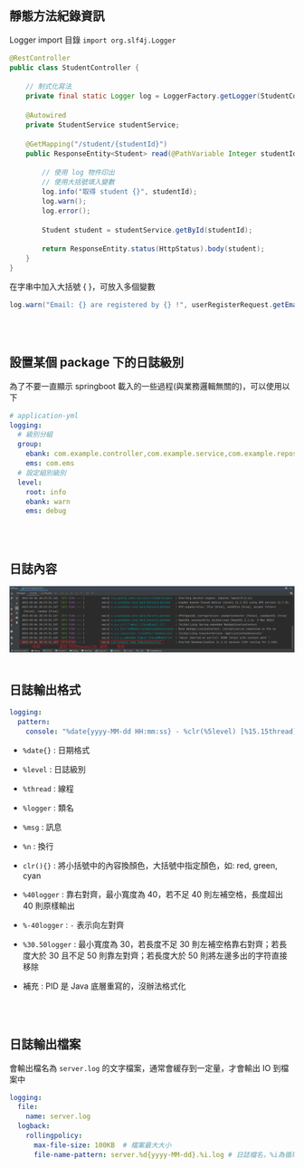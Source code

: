 ## 靜態方法紀錄資訊
Logger import 目錄 `import org.slf4j.Logger`
```java
@RestController
public class StudentController {

    // 制式化寫法
    private final static Logger log = LoggerFactory.getLogger(StudentController.class);

    @Autowired
    private StudentService studentService;

    @GetMapping("/student/{studentId}")
    public ResponseEntity<Student> read(@PathVariable Integer studentId) {

        // 使用 log 物件印出
        // 使用大括號填入變數
        log.info("取得 student {}", studentId);
        log.warn();
        log.error();

        Student student = studentService.getById(studentId);

        return ResponseEntity.status(HttpStatus).body(student);
    }
}
```
在字串中加入大括號 { }，可放入多個變數
```java
log.warn("Email: {} are registered by {} !", userRegisterRequest.getEmail(), userRegisterRequest.getUser());
```

<br/>

<br/>

## 設置某個 package 下的日誌級別
為了不要一直顯示 springboot 載入的一些過程(與業務邏輯無關的)，可以使用以下

```yml
# application-yml
logging:
  # 級別分組
  group: 
    ebank: com.example.controller,com.example.service,com.example.repository
    ems: com.ems
  # 設定組別級別
  level: 
    root: info
    ebank: warn
    ems: debug

```

<br/>

<br/>

## 日誌內容

<img src="../../../_image/Snipaste_2023-03-06_20-23-27.png">

<br/>

<br/>

## 日誌輸出格式

```yml
logging:
  pattern:
    console: "%date{yyyy-MM-dd HH:mm:ss} - %clr(%5level) [%15.15thread] %clr(%-40.40logger{39}){cyan} : %msg%n"
```

* `%date{}` : 日期格式
* `%level`  : 日誌級別
* `%thread` : 線程
* `%logger` : 類名
* `%msg` : 訊息
* `%n` : 換行
* `clr(){}` : 將小括號中的內容換顏色，大括號中指定顏色，如: red, green, cyan
* `%40logger` :  靠右對齊，最小寬度為 40，若不足 40 則左補空格，長度超出 40 則原樣輸出

* `%-40logger` : `-` 表示向左對齊

* `%30.50logger` : 最小寬度為 30，若長度不足 30 則左補空格靠右對齊；若長度大於 30 且不足 50 則靠左對齊；若長度大於 50 則將左邊多出的字符直接移除

* 補充 : PID 是 Java 底層重寫的，沒辦法格式化

<br/>

<br/>

## 日誌輸出檔案
會輸出檔名為 `server.log` 的文字檔案，通常會緩存到一定量，才會輸出 IO 到檔案中
```yml 
logging:
  file:
    name: server.log
  logback:
    rollingpolicy:
      max-file-size: 100KB  # 檔案最大大小
      file-name-pattern: server.%d{yyyy-MM-dd}.%i.log # 日誌檔名，%i為循環變量從0開始
```